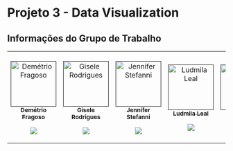 # Projeto 3  - Data Visualization


## Informações do Grupo de Trabalho

<table>
 <td align="center"><br>
        <a href="">
            <img src="https://github.com/giselemanuel/projeto3-programa-Ifood-backend/blob/main/imagens/demetrio.jpg" width="105px;" alt="Demétrio Fragoso" style="max-width:100%;">
            <br><sub><b>Demétrio Fragoso</b></sub><br>
        <p align="center">
            </a>
            <a href="https://github.com/demetriofragoso">
                   <img src="https://img.shields.io/badge/-Github-000?style=flat-square&logo=Github&logoColor=white&link=https://github.com/demetriofragoso">
            </a>
       </p>
</td>
  <td align="center"><br>
        <a href="">
            <img src="https://github.com/giselemanuel/projeto3-programa-Ifood-backend/blob/main/imagens/giselemannuel.JPG" width="105px;" alt="Gisele Rodrigues" style="max-width:100%;">
            <br><sub><b>Gisele Rodrigues</b></sub><br>
        <p align="center">
            </a>    
            <a href="https://github.com/giselemanuel">
                   <img src="https://img.shields.io/badge/-Github-000?style=flat-square&logo=Github&logoColor=white&link=https://github.com/giselemanuel">
            </a>
       </p>
</td>
  <td align="center"><br>
        <a href="">
            <img src="https://github.com/giselemanuel/projeto3-programa-Ifood-backend/blob/main/imagens/jennifer.jpg" width="105px;" alt="Jennifer Stefanni" style="max-width:100%;">
            <br><sub><b>Jennifer Stefanni</b></sub><br>
        <p align="center">
            </a>    
            <a href="https://github.com/jenniferstefaniks">
                   <img src="https://img.shields.io/badge/-Github-000?style=flat-square&logo=Github&logoColor=white&link=https://github.com/jenniferstefaniks">
            </a>
       </p>
</td>
<td align="center"><br>
        <a href="">
            <img src="https://github.com/giselemanuel/projeto3-programa-Ifood-backend/blob/main/imagens/ludmila.png" width="105px;" alt="Ludmila Leal" style="max-width:100%;">
            <br><sub><b>Ludmila Leal</b></sub><br>
        <p align="center">
            </a>    
            <a href="https://github.com/LudmilaLeal">
                   <img src="https://img.shields.io/badge/-Github-000?style=flat-square&logo=Github&logoColor=white&link=https://github.com/LudmilaLeal">
            </a>
       </p>
</td>
<td align="center"><br>
        <a href="">
            <img src="https://github.com/giselemanuel/projeto3-programa-Ifood-backend/blob/main/imagens/luzivan.jpg" width="105px;" alt="Luzivan Lira" style="max-width:100%;">
            <br><sub><b>Luzivan Lira</b></sub><br>
        <p align="center">
            </a>    
            <a href="https://github.com/luzivan-lira">
                   <img src="https://img.shields.io/badge/-Github-000?style=flat-square&logo=Github&logoColor=white&link=https://github.com/uzivan-lira">
            </a>
       </p>
</td>
</table>
